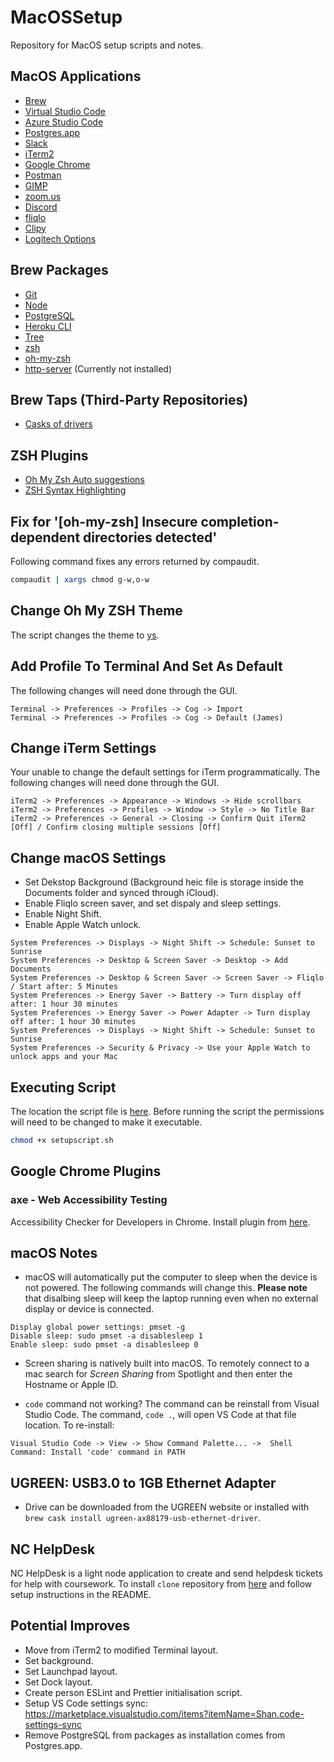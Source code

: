 # MacOSSetup

Repository for MacOS setup scripts and notes.

## MacOS Applications

- [Brew](https://brew.sh/)
- [Virtual Studio Code](https://code.visualstudio.com)
- [Azure Studio Code](https://docs.microsoft.com/en-us/sql/azure-data-studio/what-is?view=sql-server-ver15)
- [Postgres.app](https://postgresapp.com)
- [Slack](https://slack.com)
- [iTerm2](https://iterm2.com)
- [Google Chrome](https://www.google.com/chrome/)
- [Postman](https://www.postman.com)
- [GIMP](https://www.gimp.org)
- [zoom.us](https://zoom.us)
- [Discord](https://discordapp.com)
- [fliqlo](https://fliqlo.com)
- [Clipy](https://clipy-app.com)
- [Logitech Options](https://www.logitech.com/en-us/product/options)

## Brew Packages

- [Git](https://git-scm.com)
- [Node](https://nodejs.org/en/)
- [PostgreSQL](https://www.postgresql.org/)
- [Heroku CLI](https://devcenter.heroku.com/articles/heroku-cli)
- [Tree](http://mama.indstate.edu/users/ice/tree/)
- [zsh](https://www.zsh.org/)
- [oh-my-zsh](https://ohmyz.sh/)
- [http-server](https://github.com/http-party/http-server#readme) (Currently not installed)

## Brew Taps (Third-Party Repositories)

- [Casks of drivers](https://github.com/Homebrew/homebrew-cask-drivers)

## ZSH Plugins

- [Oh My Zsh Auto suggestions](https://github.com/zsh-users/zsh-autosuggestions)
- [ZSH Syntax Highlighting](https://github.com/zsh-users/zsh-syntax-highlighting)

## Fix for '[oh-my-zsh] Insecure completion-dependent directories detected'

Following command fixes any errors returned by compaudit.

```bash
compaudit | xargs chmod g-w,o-w
```

## Change Oh My ZSH Theme

The script changes the theme to [ys](https://blog.ysmood.org/my-ys-terminal-theme/).

## Add Profile To Terminal And Set As Default

The following changes will need done through the GUI.

```
Terminal -> Preferences -> Profiles -> Cog -> Import
Terminal -> Preferences -> Profiles -> Cog -> Default (James)
```

## Change iTerm Settings

Your unable to change the default settings for iTerm programmatically. The following changes will need done through the GUI.

```
iTerm2 -> Preferences -> Appearance -> Windows -> Hide scrollbars
iTerm2 -> Preferences -> Profiles -> Window -> Style -> No Title Bar
iTerm2 -> Preferences -> General -> Closing -> Confirm Quit iTerm2 [Off] / Confirm closing multiple sessions [Off]
```

## Change macOS Settings

- Set Dekstop Background (Background heic file is storage inside the Documents folder and synced through iCloud).
- Enable Fliqlo screen saver, and set dispaly and sleep settings.
- Enable Night Shift.
- Enable Apple Watch unlock.

```
System Preferences -> Displays -> Night Shift -> Schedule: Sunset to Sunrise
System Preferences -> Desktop & Screen Saver -> Desktop -> Add Documents
System Preferences -> Desktop & Screen Saver -> Screen Saver -> Fliqlo / Start after: 5 Minutes
System Preferences -> Energy Saver -> Battery -> Turn display off after: 1 hour 30 minutes
System Preferences -> Energy Saver -> Power Adapter -> Turn display off after: 1 hour 30 minutes
System Preferences -> Displays -> Night Shift -> Schedule: Sunset to Sunrise
System Preferences -> Security & Privacy -> Use your Apple Watch to unlock apps and your Mac
```

## Executing Script

The location the script file is [here](setupscript.sh). Before running the script the permissions will need to be changed to make it executable.

```bash
chmod +x setupscript.sh
```

## Google Chrome Plugins

### axe - Web Accessibility Testing

Accessibility Checker for Developers in Chrome. Install plugin from [here](https://chrome.google.com/webstore/detail/axe-web-accessibility-tes/lhdoppojpmngadmnindnejefpokejbdd).

## macOS Notes

- macOS will automatically put the computer to sleep when the device is not powered. The following commands will change this. **Please note** that disalbing sleep will keep the laptop running even when no external display or device is connected.

```
Display global power settings: pmset -g
Disable sleep: sudo pmset -a disablesleep 1
Enable sleep: sudo pmset -a disablesleep 0
```

- Screen sharing is natively built into macOS. To remotely connect to a mac search for _Screen Sharing_ from Spotlight and then enter the Hostname or Apple ID.

- `code` command not working? The command can be reinstall from Visual Studio Code. The command, `code .`, will open VS Code at that file location. To re-install:

```
Visual Studio Code -> View -> Show Command Palette... ->  Shell Command: Install 'code' command in PATH
```

## UGREEN: USB3.0 to 1GB Ethernet Adapter

- Drive can be downloaded from the UGREEN website or installed with `brew cask install ugreen-ax88179-usb-ethernet-driver`.

## NC HelpDesk

NC HelpDesk is a light node application to create and send helpdesk tickets for help with coursework. To install `clone` repository from [here](https://github.com/northcoders/nc-helpdesk) and follow setup instructions in the README.

## Potential Improves

- Move from iTerm2 to modified Terminal layout.
- Set background.
- Set Launchpad layout.
- Set Dock layout.
- Create person ESLint and Prettier initialisation script.
- Setup VS Code settings sync: https://marketplace.visualstudio.com/items?itemName=Shan.code-settings-sync
- Remove PostgreSQL from packages as installation comes from Postgres.app.

